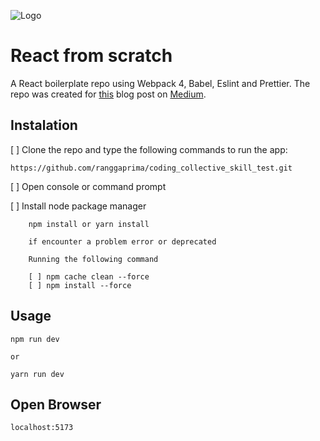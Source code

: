 ![Logo](./assets/react-from-scratch@1x.png)
# React from scratch

A React boilerplate repo using Webpack 4, Babel, Eslint and Prettier. The repo was created for [this](https://medium.com/@adamramberg/setting-up-a-react-app-from-scratch-42521a118b10) blog post on [Medium]((https://medium.com)).


## Instalation

[ ] Clone the repo and type the following commands to run the app:

```
https://github.com/ranggaprima/coding_collective_skill_test.git

```

[ ] Open console or command prompt

[ ] Install node package manager

```
    npm install or yarn install

    if encounter a problem error or deprecated

    Running the following command

    [ ] npm cache clean --force
    [ ] npm install --force
```


## Usage

```
npm run dev

or

yarn run dev
```

## Open Browser

```
localhost:5173
```
